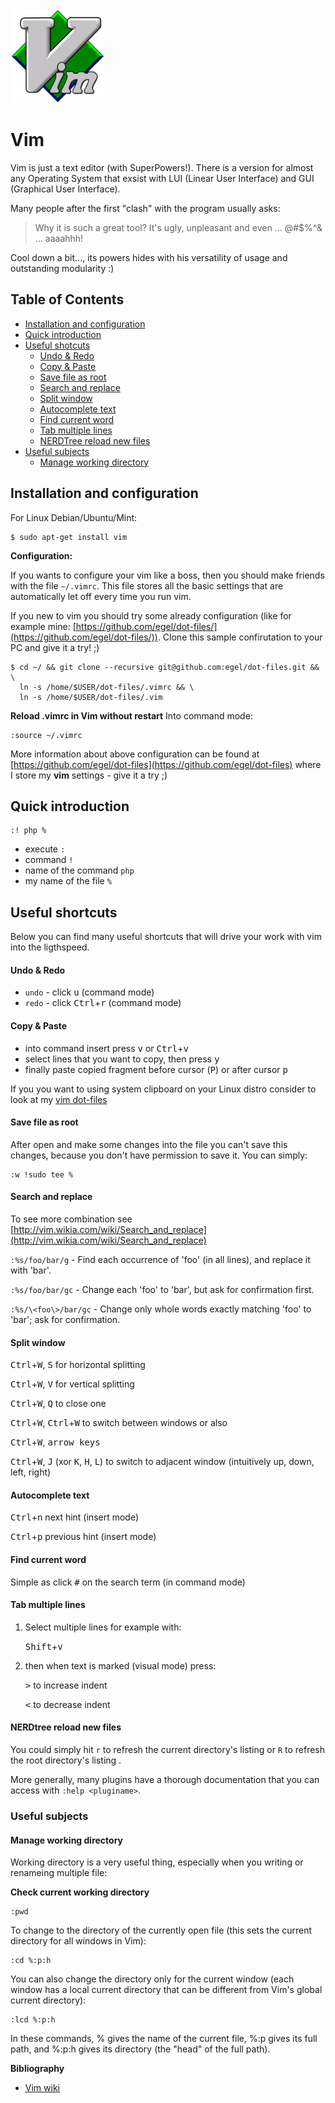 <img src="img/Vim_logo.png" title="Vim - The ultimate text editor" width="150" />

# Vim
Vim is just a text editor (with SuperPowers!). There is a version for almost any Operating System that exsist with LUI (Linear User Interface) and GUI (Graphical User Interface).

Many people after the first "clash" with the program usually asks:

> Why it is such a great tool? It's ugly, unpleasant and even ... @#$%^& ... aaaahhh!

Cool down a bit..., its powers hides with his versatility of usage and outstanding modularity :)


## Table of Contents
  * [Installation and configuration](#installation-and-configuration)
  * [Quick introduction](#quick-introduction)
  * [Useful shotcuts](#useful-shortcuts)
    - [Undo & Redo](#undo--redo)
    - [Copy & Paste](#copy--paste)
    - [Save file as root](#save-file-as-root)
    - [Search and replace](#search-and-replace)
    - [Split window](#split-window)
    - [Autocomplete text](#autocomplete-text)
    - [Find current word](#find-current-word)
    - [Tab multiple lines](#tab-multiple-lines)
    - [NERDTree reload new files](#nerdtree-reload-new-files)
  * [Useful subjects](#useful-subjects)
    - [Manage working directory](#manage-working-directory)


## Installation and configuration
For Linux Debian/Ubuntu/Mint:

    $ sudo apt-get install vim


**Configuration:**

If you wants to configure your vim like a boss, then you should make friends with the file `~/.vimrc`. This file stores all the basic settings that are automatically let off every time you run vim.

If you new to vim you should try some already configuration (like for example mine: [https://github.com/egel/dot-files/](https://github.com/egel/dot-files/)). Clone this sample confirutation to your PC and give it a try! ;)

    $ cd ~/ && git clone --recursive git@github.com:egel/dot-files.git && \
      ln -s /home/$USER/dot-files/.vimrc && \
      ln -s /home/$USER/dot-files/.vim

**Reload .vimrc in Vim without restart**
Into command mode:

    :source ~/.vimrc

More information about above configuration can be found at [https://github.com/egel/dot-files](https://github.com/egel/dot-files) where I store my **vim** settings - give it a try ;)


## Quick introduction

    :! php %

  * execute `:`
  * command `!`
  * name of the command `php`
  * my name of the file `%`


## Useful shortcuts
Below you can find many useful shortcuts that will drive your work with vim into the ligthspeed.

#### Undo & Redo

  * `undo` - click <kbd>u</kbd> (command mode)
  * `redo` - click <kbd>Ctrl</kbd>+<kbd>r</kbd> (command mode)


#### Copy & Paste

  - into command insert press <kbd>v</kbd> or <kbd>Ctrl</kbd>+<kbd>v</kbd>
  - select lines that you want to copy, then press <kbd>y</kbd>
  - finally paste copied fragment before cursor (<kbd>P</kbd>) or after cursor <kbd>p</kbd>

If you you want to using system clipboard on your Linux distro consider to look at my [vim dot-files](egel-dot-files-repo)


#### Save file as root
After open and make some changes into the file you can't save this changes, because you don't have permission to save it. You can simply:

    :w !sudo tee %


#### Search and replace
To see more combination see [http://vim.wikia.com/wiki/Search_and_replace](http://vim.wikia.com/wiki/Search_and_replace)

`:%s/foo/bar/g` - Find each occurrence of 'foo' (in all lines), and replace it with 'bar'.

`:%s/foo/bar/gc` - Change each 'foo' to 'bar', but ask for confirmation first.

`:%s/\<foo\>/bar/gc` - Change only whole words exactly matching 'foo' to 'bar'; ask for confirmation.

#### Split window

<kbd>Ctrl</kbd>+<kbd>W</kbd>, <kbd>S</kbd> for horizontal splitting

<kbd>Ctrl</kbd>+<kbd>W</kbd>, <kbd>V</kbd> for vertical splitting

<kbd>Ctrl</kbd>+<kbd>W</kbd>, <kbd>Q</kbd> to close one

<kbd>Ctrl</kbd>+<kbd>W</kbd>, <kbd>Ctrl</kbd>+<kbd>W</kbd> to switch between windows or also

<kbd>Ctrl</kbd>+<kbd>W</kbd>, <kbd>arrow keys</kbd>

<kbd>Ctrl</kbd>+<kbd>W</kbd>, <kbd>J</kbd> (xor <kbd>K</kbd>, <kbd>H</kbd>, <kbd>L</kbd>) to switch to adjacent window (intuitively up, down, left, right)


#### Autocomplete text

<kbd>Ctrl</kbd>+<kbd>n</kbd> next hint (insert mode)

<kbd>Ctrl</kbd>+<kbd>p</kbd> previous hint (insert mode)


#### Find current word
Simple as click <kbd>#</kbd> on the search term (in command mode)


#### Tab multiple lines

1. Select multiple lines for example with:

    <kbd>Shift</kbd>+<kbd>v</kbd>

2. then when text is marked (visual mode) press:

    <kbd>></kbd> to increase indent

    <kbd><</kbd> to decrease indent

#### NERDtree reload new files

You could simply hit `r` to refresh the current directory's listing or `R` to refresh the root directory's listing .

More generally, many plugins have a thorough documentation that you can access with `:help <pluginame>`.



### Useful subjects

#### Manage working directory
Working directory is a very useful thing, especially when you writing or renameing multiple file:

**Check current working directory**

    :pwd

To change to the directory of the currently open file (this sets the current directory for all windows in Vim):

    :cd %:p:h

You can also change the directory only for the current window (each window has a local current directory that can be different from Vim's global current directory):

    :lcd %:p:h

In these commands, % gives the name of the current file, %:p gives its full path, and %:p:h gives its directory (the "head" of the full path).



**Bibliography**

  - [Vim wiki](http://vim.wikia.com/wiki/Vim_Tips_Wiki)

<!-- General links -->
 [egel-dot-files-repo]: https://github.com/egel/dot-files
